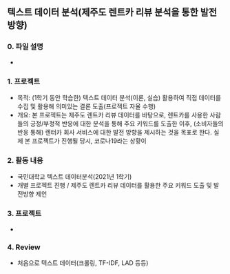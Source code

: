 
## 텍스트 데이터 분석(제주도 렌트카 리뷰 분석을 통한 발전 방향)

### 0. 파일 설명
- 

### 1. 프로젝트
- 목적: (1학기 동안 학습한) 텍스트 데이터 분석(이론, 실습) 활용하여 직접 데이터를 수집 및 활용해 의미있는 결론 도출(프로젝트 자율 수행)
- 개요: 본 프로젝트는 제주도 렌트카 리뷰 데이터를 바탕으로, 렌트카를 사용한 사람들의 긍정/부정적 반응에 대한 분석을 통해 주요 키워드를 도출한 이후, (소비자들의 반응 통해) 렌터카 회사 서비스에 대한 발전 방향을 제시하는 것을 목표로 한다. 실제 본 프로젝트가 진행될 당시, 코로나19라는 상황이 

### 2. 활동 내용 
- 국민대학교 텍스트 데이터분석(2021년 1학기) 
- 개별 프로젝트 진행 / 제주도 렌트카 리뷰 데이터를 활용한 주요 키워드 도출 및 발전방향 제언

### 3. 프로젝트 
- 




### 4. Review  
- 처음으로 텍스트 데이터(크롤링, TF-IDF, LAD 등등)
